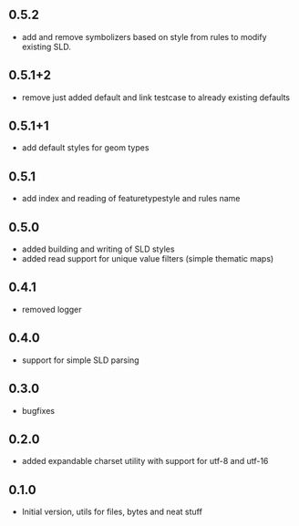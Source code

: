 ## 0.5.2

- add and remove symbolizers based on style from rules to modify existing SLD.

## 0.5.1+2

- remove just added default and link testcase to already existing defaults

## 0.5.1+1

- add default styles for geom types

## 0.5.1

- add index and reading of featuretypestyle and rules name

## 0.5.0

- added building and writing of SLD styles
- added read support for unique value filters (simple thematic maps)

## 0.4.1

- removed logger 

## 0.4.0

- support for simple SLD parsing

## 0.3.0

- bugfixes

## 0.2.0

- added expandable charset utility with support for utf-8 and utf-16

## 0.1.0

- Initial version, utils for files, bytes and neat stuff

